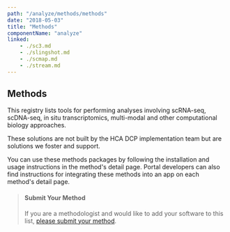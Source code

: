 ```yaml
---
path: "/analyze/methods/methods"
date: "2018-05-03"
title: "Methods"
componentName: "analyze"
linked:
    - ./sc3.md
    - ./slingshot.md
    - ./scmap.md
    - ./stream.md
---
```


##  Methods
This registry lists tools for performing analyses involving scRNA-seq, scDNA-seq, in situ transcriptomics, multi-modal and other computational biology approaches. 

These solutions are not built by the HCA DCP implementation team but are solutions we foster and support. 

You can use these methods packages by following the installation and usage instructions in the method's detail page.  Portal developers can also find instructions for integrating these methods into an app on each method's detail page.

> #### Submit Your Method
>If you are a methodologist and would like to add your software to this list, [please submit your method](https://github.com/HumanCellAtlas/data-portal-content/issues/new/?template=submit-method-package.md).
